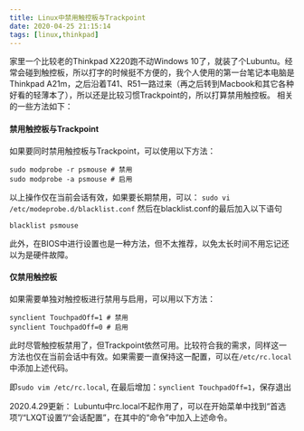 ```yaml
---
title: Linux中禁用触控板与Trackpoint
date: 2020-04-25 21:15:14
tags: [linux,thinkpad]
---
```


家里一个比较老的Thinkpad X220跑不动Windows 10了，就装了个Lubuntu。经常会碰到触控板，所以打字的时候挺不方便的，我个人使用的第一台笔记本电脑是Thinkpad A21m，之后沿着T41、R51一路过来（再之后转到Macbook和其它各种好看的轻薄本了），所以还是比较习惯Trackpoint的，所以打算禁用触控板。
相关的一些方法如下：

<!--More -->

#### 禁用触控板与Trackpoint

如果要同时禁用触控板与Trackpoint，可以使用以下方法：
```
sudo modprobe -r psmouse # 禁用
sudo modprobe -a psmouse # 启用
```
以上操作仅在当前会话有效，如果要长期禁用，可以：
`sudo vi /etc/modeprobe.d/blacklist.conf` 然后在blacklist.conf的最后加入以下语句
```
blacklist psmouse
```
此外，在BIOS中进行设置也是一种方法，但不太推荐，以免太长时间不用忘记还以为是硬件故障。

#### 仅禁用触控板

如果需要单独对触控板进行禁用与启用，可以用以下方法：
```
synclient TouchpadOff=1 # 禁用
synclient TouchpadOff=0 # 启用
```
此时尽管触控板禁用了，但Trackpoint依然可用。比较符合我的需求，同样这一方法也仅在当前会话中有效。如果需要一直保持这一配置，可以在`/etc/rc.local`中添加上述代码。

即`sudo vim /etc/rc.local`, 在最后增加：`synclient TouchpadOff=1`，保存退出

2020.4.29更新：
Lubuntu中rc.local不起作用了，可以在开始菜单中找到“首选项”/“LXQT设置”/“会话配置”，在其中的“命令”中加入上述命令。
